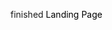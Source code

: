 finished <a href="https://ibutanol.github.io/Project-Landing-Page/" style="text-decoration: none; color: #000;">Landing Page</a>
